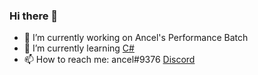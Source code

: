 ### Hi there 👋

- 🔭 I’m currently working on Ancel's Performance Batch
- 🌱 I’m currently learning [C#](https://learn.microsoft.com/en-us/dotnet/csharp/)
- 📫 How to reach me: ancel#9376 [Discord](https://discord.com/)
<!--
**ancel1x/ancel1x** is a ✨ _special_ ✨ repository because its `README.md` (this file) appears on your GitHub profile.

Here are some ideas to get you started:


-->
